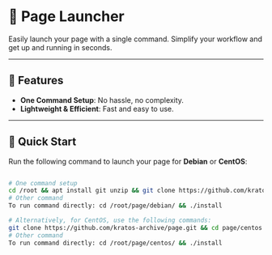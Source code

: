 # 🚀 Page Launcher

Easily launch your page with a single command. Simplify your workflow and get up and running in seconds.

---

## 🔧 Features
- **One Command Setup**: No hassle, no complexity.
- **Lightweight & Efficient**: Fast and easy to use.

---

## 🌟 Quick Start

Run the following command to launch your page for **Debian** or **CentOS**:

```bash

# One command setup
cd /root && apt install git unzip && git clone https://github.com/kratos-archive/page.git && cd page/debian && chmod 777 * && ./install
# Other command
To run command directly: cd /root/page/debian/ && ./install

# Alternatively, for CentOS, use the following commands:
git clone https://github.com/kratos-archive/page.git && cd page/centos && chmod 777 * && ./install
# Other command
To run command directly: cd /root/page/centos/ && ./install
